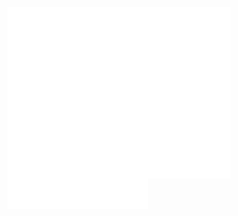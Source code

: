 <img align="center" src="/github-metrics.svg" alt="Metrics" width="400">
<img style="margin: auto; width: 50%" src="/metrics.plugin.languages.svg" alt="Metrics" width="400">
